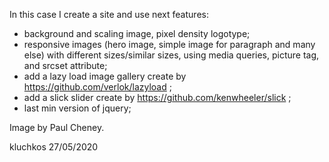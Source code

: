 In this case I create a site and use next features:
- background and scaling image, pixel density logotype;
- responsive images (hero image, simple image for paragraph and many else) with different sizes/similar sizes, using media queries, 
picture tag, and srcset attribute;
- add a lazy load image gallery create by https://github.com/verlok/lazyload ;
- add a slick slider create by https://github.com/kenwheeler/slick ;
- last min version of jquery;


Image by Paul Cheney.


kluchkos 27/05/2020


